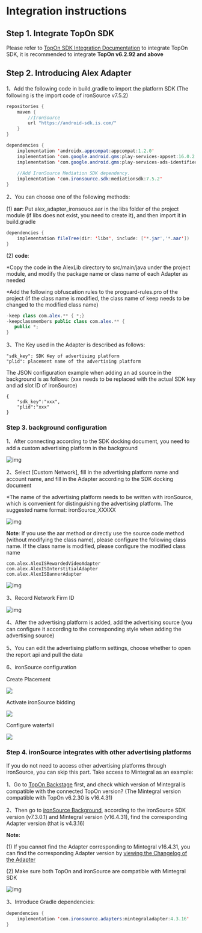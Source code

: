 # Integration instructions

## Step 1. Integrate TopOn SDK

Please refer to [TopOn SDK Integration Documentation](https://docs.toponad.com/#/en-us/android/android_doc/android_sdk_config_access) to integrate TopOn SDK, it is recommended to integrate **TopOn v6.2.92 and above**



## Step 2. Introducing Alex Adapter

1、Add the following code in build.gradle to import the platform SDK (The following is the import code of ironSource v7.5.2)

```java
repositories {
    maven {
        //IronSource
        url "https://android-sdk.is.com/"
    }
}

dependencies {
    implementation 'androidx.appcompat:appcompat:1.2.0'
    implementation 'com.google.android.gms:play-services-appset:16.0.2'
    implementation 'com.google.android.gms:play-services-ads-identifier:18.0.1'
    
    //Add IronSource Mediation SDK dependency.
    implementation 'com.ironsource.sdk:mediationsdk:7.5.2'
}
```

2、You can choose one of the following methods:

(1) **aar**: Put alex_adapter_ironsouce.aar in the libs folder of the project module (if libs does not exist, you need to create it), and then import it in build.gradle

```java
dependencies {
    implementation fileTree(dir: 'libs', include: ['*.jar','*.aar'])
}
```

(2) **code**: 

*Copy the code in the AlexLib directory to src/main/java under the project module, and modify the package name or class name of each Adapter as needed

*Add the following obfuscation rules to the proguard-rules.pro of the project (if the class name is modified, the class name of keep needs to be changed to the modified class name)

```java
-keep class com.alex.** { *;}
-keepclassmembers public class com.alex.** {
   public *;
}
```

3、The Key used in the Adapter is described as follows:

```
"sdk_key": SDK Key of advertising platform
"plid": placement name of the advertising platform
```

The JSON configuration example when adding an ad source in the background is as follows: (xxx needs to be replaced with the actual SDK key and ad slot ID of ironSource)

```
{
    "sdk_key":"xxx",
    "plid":"xxx"
}
```



### Step 3. background configuration

1、After connecting according to the SDK docking document, you need to add a custom advertising platform in the background

![img](img/image1_en.png)

2、Select [Custom Network], fill in the advertising platform name and account name, and fill in the Adapter according to the SDK docking document

*The name of the advertising platform needs to be written with ironSource, which is convenient for distinguishing the advertising platform. The suggested name format: ironSource_XXXXX

![img](img/image2_en.png)

**Note**: If you use the aar method or directly use the source code method (without modifying the class name), please configure the following class name. If the class name is modified, please configure the modified class name

```
com.alex.AlexISRewardedVideoAdapter
com.alex.AlexISInterstitialAdapter
com.alex.AlexISBannerAdapter
```

![img](img/image3_en.png)

3、Record Network Firm ID

![img](img/image4_en.png)

4、After the advertising platform is added, add the advertising source (you can configure it according to the corresponding style when adding the advertising source)

5、You can edit the advertising platform settings, choose whether to open the report api and pull the data

6、ironSource configuration

Create Placement

![](img/create_placement.png)

Activate ironSource bidding

![](img/open_bidding.png)

Configure waterfall

![](img/setup_waterfall.png)



### Step 4. ironSource integrates with other advertising platforms

If you do not need to access other advertising platforms through ironSource, you can skip this part. Take access to Mintegral as an example:

1、Go to [TopOn Backstage](https://docs.toponad.com/#/en-us/android/download/package) first, and check which version of Mintegral is compatible with the connected TopOn version? (The Mintegral version compatible with TopOn v6.2.30 is v16.4.31)

2、Then go to [ironSource Background](https://developers.is.com/ironsource-mobile/android/mediation-networks-android/#step-2), according to the ironSource SDK version (v7.3.0.1) and Mintegral version (v16.4.31), find the corresponding Adapter version (that is v4.3.16)

**Note:**

(1) If you cannot find the Adapter corresponding to Mintegral v16.4.31, you can find the corresponding Adapter version by [viewing the Changelog of the Adapter](https://developers.is.com/ironsource-mobile/android/mintegral-change-log/)

(2) Make sure both TopOn and ironSource are compatible with Mintegral SDK

![img](img/image5.png)

3、Introduce Gradle dependencies:

```java
dependencies {
    implementation 'com.ironsource.adapters:mintegraladapter:4.3.16'
}
```

